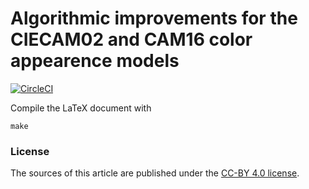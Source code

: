 # Algorithmic improvements for the CIECAM02 and CAM16 color appearence models

[![CircleCI](https://img.shields.io/circleci/project/github/nschloe/note-on-cam16/master.svg)](https://circleci.com/gh/nschloe/note-on-cam16/tree/master)

Compile the LaTeX document with
```
make
```

### License
The sources of this article are published under the [CC-BY 4.0 license](https://creativecommons.org/licenses/by/4.0/).
